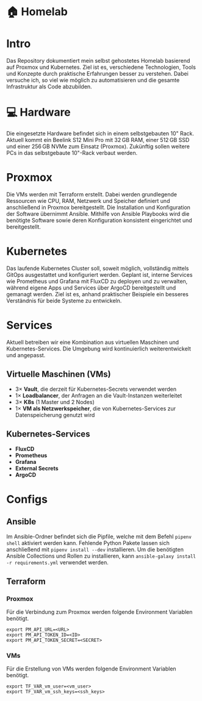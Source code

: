 # 🏠 Homelab
# Intro
Das Repository dokumentiert mein selbst gehostetes Homelab basierend auf Proxmox und Kubernetes. 
Ziel ist es, verschiedene Technologien, Tools und Konzepte durch praktische Erfahrungen besser zu verstehen. 
Dabei versuche ich, so viel wie möglich zu automatisieren und die gesamte Infrastruktur als Code abzubilden.

# 💻 Hardware
Die eingesetzte Hardware befindet sich in einem selbstgebauten 10" Rack. 
Aktuell kommt ein Beelink S12 Mini Pro mit 32 GB RAM, einer 512 GB SSD und einer 256 GB NVMe zum Einsatz (Proxmox). 
Zukünftig sollen weitere PCs in das selbstgebaute 10"-Rack verbaut werden.

# Proxmox
Die VMs werden mit Terraform erstellt. Dabei werden grundlegende Ressourcen wie CPU, RAM, Netzwerk und Speicher definiert und anschließend in Proxmox bereitgestellt. Die Installation und Konfiguration der Software übernimmt Ansible. Mithilfe von Ansible Playbooks wird die benötigte Software sowie deren Konfiguration konsistent eingerichtet und bereitgestellt.

# Kubernetes
Das laufende Kubernetes Cluster soll, soweit möglich, vollständig mittels GitOps ausgestattet und konfiguriert werden. Geplant ist, interne Services wie Prometheus und Grafana mit FluxCD zu deployen und zu verwalten, während eigene Apps und Services über ArgoCD bereitgestellt und gemanagt werden. Ziel ist es, anhand praktischer Beispiele ein besseres Verständnis für beide Systeme zu entwickeln.

# Services

Aktuell betreiben wir eine Kombination aus virtuellen Maschinen und Kubernetes-Services.
Die Umgebung wird kontinuierlich weiterentwickelt und angepasst.

## Virtuelle Maschinen (VMs)
- 3× **Vault**, die derzeit für Kubernetes-Secrets verwendet werden  
- 1× **Loadbalancer**, der Anfragen an die Vault-Instanzen weiterleitet  
- 3× **K8s** (1 Master und 2 Nodes)  
- 1× **VM als Netzwerkspeicher**, die von Kubernetes-Services zur Datenspeicherung genutzt wird  

## Kubernetes-Services
- **FluxCD**  
- **Prometheus**  
- **Grafana**  
- **External Secrets**  
- **ArgoCD**
  
# Configs
## Ansible
Im Ansible-Ordner befindet sich die Pipfile, welche mit dem Befehl ```pipenv shell``` aktiviert werden kann. Fehlende Python Pakete lassen sich anschließend mit ```pipenv install --dev``` installieren. Um die benötigten Ansible Collections und Rollen zu installieren, kann ```ansible-galaxy install -r requirements.yml``` verwendet werden.

## Terraform
### Proxmox
Für die Verbindung zum Proxmox werden folgende Environment Variablen benötigt.
```
export PM_API_URL=<URL>
export PM_API_TOKEN_ID=<ID>
export PM_API_TOKEN_SECRET=<SECRET>
```
### VMs
Für die Erstellung von VMs werden folgende Environment Variablen benötigt.
```
export TF_VAR_vm_user=<vm_user>
export TF_VAR_vm_ssh_keys=<ssh_keys>
```
